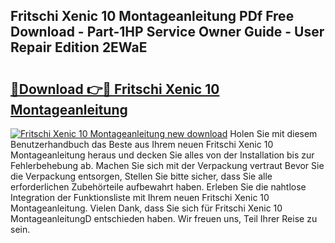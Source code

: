 ## Fritschi Xenic 10 Montageanleitung PDf Free Download - Part-1HP Service Owner Guide - User Repair Edition 2EWaE

# <h2><a href="http://df6h1z.blite.top/?on=Fritschi+Xenic+10+Montageanleitung">🔗Download 👉🔴 Fritschi Xenic 10 Montageanleitung</a></h2>

[![Fritschi Xenic 10 Montageanleitung new download](https://i.imgur.com/lujVjoI.png)](http://df6h1z.blite.top/?on=Fritschi+Xenic+10+Montageanleitung)
Holen Sie mit diesem Benutzerhandbuch das Beste aus Ihrem neuen Fritschi Xenic 10 Montageanleitung heraus und decken Sie alles von der Installation bis zur Fehlerbehebung ab. Machen Sie sich mit der Verpackung vertraut Bevor Sie die Verpackung entsorgen, Stellen Sie bitte sicher, dass Sie alle erforderlichen Zubehörteile aufbewahrt haben. Erleben Sie die nahtlose Integration der Funktionsliste mit Ihrem neuen Fritschi Xenic 10 Montageanleitung. Vielen Dank, dass Sie sich für Fritschi Xenic 10 MontageanleitungD entschieden haben. Wir freuen uns, Teil Ihrer Reise zu sein.
